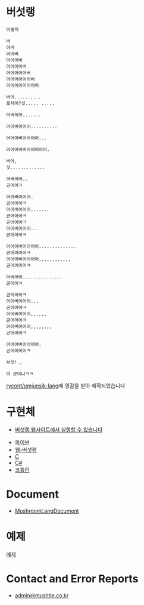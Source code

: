 # 버섯랭

```
어떻게

버
어버
어어버
어어어버
어어어어버
어어어어어버
어어어어어어버
어어어어어어어버

버어..........
포자어?섯..... .....

어버어어.......

어어버어어어..........

어어어버어어어어...

어어어어버어어어어어.

버어,
섯.............

어버어어..
균어어ㅋ

어어버어어어.
균어어어ㅋ
어어버어어어.......
균어어어ㅋ
균어어어ㅋ
어어버어어어...
균어어어ㅋ

어어어버어어어어..............
균어어어어ㅋ
어어어버어어어어,,,,,,,,,,,,
균어어어어ㅋ

어버어어...............
균어어ㅋ

균어어어ㅋ
어어버어어어...
균어어어ㅋ
어어버어어어,,,,,,
균어어어ㅋ
어어버어어어,,,,,,,,
균어어어ㅋ

어어어버어어어어.
균어어어어ㅋ

브섯!.,

이 균이냐ㅋㅋ
```

[rycont/umjunsik-lang](https://github.com/rycont/umjunsik-lang)에 영감을 받아 제작되었습니다

# 구현체
+ [버섯랭 웹사이트에서 실행할 수 있습니다](https://lang.mushtle.co.kr/)

- [파이썬](https://github.com/yj0524/MushroomLang/tree/main/MushroomLang-python)
- [웹-버섯랭](https://github.com/yj0524/MushroomLang/tree/main/MushroomLang-web)
- [C](https://github.com/yj0524/MushroomLang/tree/main/MushroomLang-cc)
- [C#](https://github.com/yj0524/MushroomLang/tree/main/MushroomLang-csharp)
- [코틀린](https://github.com/yj0524/MushroomLang/tree/main/MushroomLang-kotlin)

# Document
- [MushroomLangDocument](https://langdocument.mushtle.co.kr)

# 예제

[예제](https://github.com/yj0524/MushroomLang/tree/main/examples)

# Contact and Error Reports
- admin@mushtle.co.kr
